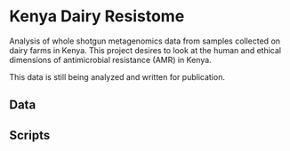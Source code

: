 # Kenya Dairy Resistome 
Analysis of whole shotgun metagenomics data from samples collected on dairy farms in Kenya. This project desires to look at the human and ethical dimensions of antimicrobial resistance (AMR) in Kenya. 

This data is still being analyzed and written for publication. 

## Data



## Scripts

